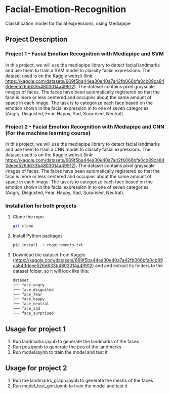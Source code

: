 # Facial-Emotion-Recognition
Classification model for facial expressions, using Mediapipe

## Project Description

### Project 1 - Facial Emotion Recognition with Mediapipe and SVM

In this project, we will use the mediapipe library to detect facial landmarks and use them to train a SVM model to classify facial expressions. The dataset used is on the Kaggle websit (link: https://kaggle.com/datasets/669f5ba44ea30e40a7a42fb066bfa0cb89ca843deee526d633b4803014a49912). The dataset contains pixel grayscale images of faces. The faces have been automatically registered so that the face is more or less centered and occupies about the same amount of space in each image. The task is to categorize each face based on the emotion shown in the facial expression in to one of seven categories (Angry, Disgusted, Fear, Happy, Sad, Surprised, Neutral).

### Project 2 - Facial Emotion Recognition with Mediapipe and CNN (For the machine learning course)

In this project, we will use the mediapipe library to detect facial landmarks and use them to train a CNN model to classify facial expressions. The dataset used is on the Kaggle websit (link: https://kaggle.com/datasets/669f5ba44ea30e40a7a42fb066bfa0cb89ca843deee526d633b4803014a49912). The dataset contains pixel grayscale images of faces. The faces have been automatically registered so that the face is more or less centered and occupies about the same amount of space in each image. The task is to categorize each face based on the emotion shown in the facial expression in to one of seven categories (Angry, Disgusted, Fear, Happy, Sad, Surprised, Neutral).

### Installation for both projects

1. Clone the repo
   ```sh
   git clone
    ```
2. Install Python packages
    ```sh
    pip install -r requirements.txt
    ```
3. Download the dataset from Kaggle (https://kaggle.com/datasets/669f5ba44ea30e40a7a42fb066bfa0cb89ca843deee526d633b4803014a49912) and and extract its folders to the dataset folder, so it will look like this:
    ```sh
    dataset
    ├── face_angry
    ├── face_disgusted
    ├── face_fear
    ├── face_happy
    ├── face_neutral
    ├── face_sad
    └── face_surprised

    ```

## Usage for project 1

1. Run landmarks.ipynb to generate the landmarks of the faces
2. Run pca.ipynb to generate the pca of the landmarks
3. Run model.ipynb to train the model and test it

## Usage for project 2

1. Run the landmarks_graph.ipynb to generate the meshs of the faces
2. Run model_test_gnn.ipynb to train the model and test it




